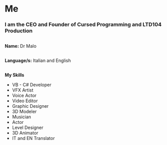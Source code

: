 # Me
### I am the **CEO** and **Founder** of **Cursed Programming** and **LTD104 Production**
##
##
**Name:** Dr Malo
##
**Language/s:** Italian and English
##
**My Skills**
- VB - C# Developer
- VFX Artist
- Voice Actor
- Video Editor
- Graphic Designer
- 3D Modeler
- Musician
- Actor
- Level Designer
- 3D Animator
- IT and EN Translator
